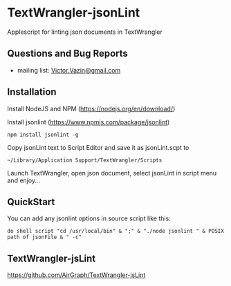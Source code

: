 # TextWrangler-jsonLint
Applescript for linting json documents in TextWrangler

## Questions and Bug Reports
* mailing list: Victor.Vazin@gmail.com

## Installation
Install NodeJS and NPM (https://nodejs.org/en/download/) 

Install jsonlint (https://www.npmjs.com/package/jsonlint)
```
npm install jsonlint -g
```
Copy jsonLint text to Script Editor and save it as jsonLint.scpt to
```
~/Library/Application Support/TextWrangler/Scripts
```
Launch TextWrangler, open json document, select jsonLint in script menu and enjoy...

## QuickStart
You can add any jsonlint options in source script like this:
```
do shell script "cd /usr/local/bin" & ";" & "./node jsonlint " & POSIX path of jsonFile & " -c"
```

## TextWrangler-jsLint
https://github.com/AirGraph/TextWrangler-jsLint
